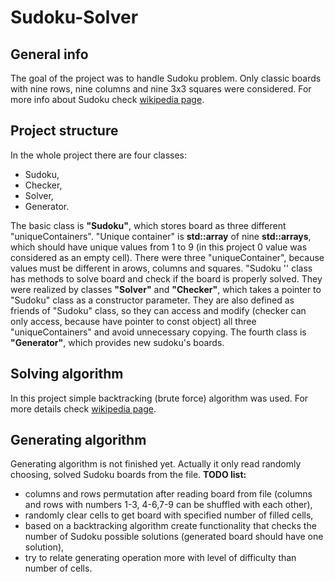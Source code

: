# Sudoku-Solver
## General info
The goal of the project was to handle Sudoku problem. Only classic boards with nine rows, nine columns and nine 3x3 squares were considered. 
For more info about Sudoku check [wikipedia page](https://en.wikipedia.org/wiki/Sudoku).

## Project structure
In the whole project there are four classes:
* Sudoku,
* Checker,
* Solver,
* Generator.

The basic class is **"Sudoku"**, which stores board as three different "uniqueContainers". "Unique container" is **std::array** of nine **std::arrays**,
which should have unique values from 1 to 9 (in this project 0 value was considered as an empty cell). There were three "uniqueContainer", because values must be different in arows, columns
and squares. "Sudoku '' class has methods to solve board and check if the board is properly solved. They were realized by classes **"Solver"** and **"Checker"**, which takes a pointer to 
"Sudoku" class as a constructor parameter. They are also defined as friends of "Sudoku" class, so they can access and modify (checker can only access, because have pointer to const object)
all three "uniqueContainers" and avoid unnecessary copying. The fourth class is **"Generator"**, which provides new sudoku's boards.

## Solving algorithm
In this project simple backtracking (brute force) algorithm was used. For more details check [wikipedia page](https://en.wikipedia.org/wiki/Sudoku_solving_algorithms#Backtracking).

## Generating algorithm
Generating algorithm is not finished yet. Actually it only read randomly choosing, solved Sudoku boards from the file. 
**TODO list:**
* columns and rows permutation after reading board from file (columns and rows with numbers 1-3, 4-6,7-9 can be shuffled with each other),
* randomly clear cells to get board with specified number of filled cells,
* based on a backtracking algorithm create functionality that checks the number of Sudoku possible solutions (generated board should have one solution),
* try to relate generating operation more with level of difficulty than number of cells.
